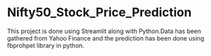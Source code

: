 # Nifty50_Stock_Price_Prediction


This project is done using Streamlit along with Python.Data has been gathered from Yahoo Finance and the prediction has been done using fbprohpet library in python.
